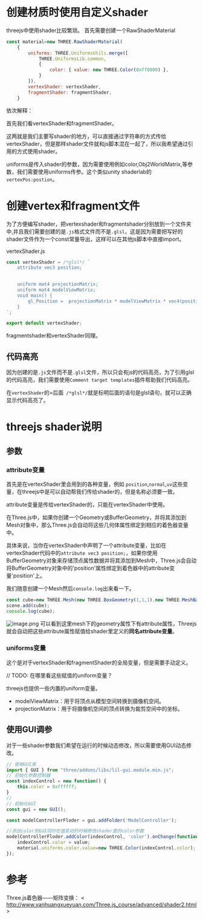 ﻿# 创建材质时使用自定义shader
threejs中使用shader比较繁琐。
首先需要创建一个RawShaderMaterial
```js
const material=new THREE.RawShaderMaterial(
    {
        uniforms: THREE.UniformsUtils.merge([
            THREE.UniformsLib.common,
            {
                color: { value: new THREE.Color(0xff0000) },
            }
        ]),
        vertexShader: vertexShader,
        fragmentShader: fragmentShader,
    }
```
依次解释：

首先我们看vertexShader和fragmentShader。

这两就是我们主要写shader的地方，可以直接通过字符串的方式传给vertexShader，但是那样shader文件就和js脚本混在一起了，所以我希望通过引用的方式使用shader。

uniforms是传入shader的参数，因为需要使用例如color,Obj2WorldMatrix,等参数，我们需要使用uniforms传参。这个类似unity shaderlab的`vertexPos:postion`。

# 创建vertex和fragment文件
为了方便编写shader，把vertexshader和fragmentshader分别放到一个文件夹中,并且我们需要创建的是`.js`格式文件而不是`.glsl`，这是因为需要把写好的shader文件作为一个const常量导出，这样可以在其他js脚本中直接import。

vertexShader.js
```js
const vertexShader = /*glsl*/ `
    attribute vec3 position;

   
    uniform mat4 projectionMatrix;
    uniform mat4 modelViewMatrix;
    void main() {
        gl_Position =  projectionMatrix * modelViewMatrix * vec4(position, 1.0);
    }
`;

export default vertexShader;

```
fragmentshader和vertexShader同理。

## 代码高亮
因为创建的是`.js`文件而不是`.glsl`文件，所以只会有js的代码高亮，为了引用glsl的代码高亮，我们需要使用`Comment target templates`插件帮助我们代码高亮。

在`vertexShader`的=后面` /*glsl*/`就是标明后面的语句是glsl语句，就可以正确显示代码高亮了。

# threejs shader说明
## 参数

### attribute变量
首先是在vertexShader里会用到的各种变量，例如 `position`,`normal`,`uv`这些变量，在threejs中是可以自动帮我们传给shader的，但是名称必须要一致。

attribute变量是传给vertexShader的，只能在vertexShader中使用。

在Three.js中，如果你创建一个Geometry或BufferGeometry，并将其添加到Mesh对象中，那么Three.js会自动将这些几何体属性绑定到相应的着色器变量中。

具体来说，当你在vertexShader中声明了一个attribute变量，比如在vertexShader代码中的`attribute vec3 position;`，如果你使用BufferGeometry对象来存储顶点属性数据并将其添加到Mesh中，Three.js会自动将BufferGeometry对象中的'position'属性绑定到着色器中的attribute变量'position'上。

我们随意创建一个Mesh然后`console.log`出来看一下。
```js
const cube=new THREE.Mesh(new THREE.BoxGeometry(1,1,1),new THREE.MeshBasicMaterial({color:0xff0000}));
scene.add(cube);
console.log(cube);
```

![image.png](https://s2.loli.net/2023/02/16/jpkMdfZUyhcqmYF.png)
可以看到这里mesh下的geometry属性下有attribute属性，Threejs就会自动把这些attribute属性赋值给shader里定义的**同名attribute变量**。

### uniforms变量
这个是对于vertexShader和fragmentShader的全局变量，但是需要手动定义。

// TODO: 在哪里看这些赋值的uniform变量？

threejs也提供一些内置的uniform变量。

- modelViewMatrix：用于将顶点从模型空间转换到摄像机空间。
- projectionMatrix：用于将摄像机空间的顶点转换为裁剪空间中的坐标。

## 使用GUI调参
对于一些shader参数我们希望在运行的时候动态修改，所以需要使用GUI动态修改。

```js
// 使用GUI库
import { GUI } from "three/addons/libs/lil-gui.module.min.js";
// 初始化参数控制器
const indexControl = new function() {
    this.color = 0xffffff;
}
//
// 初始化GUI
const gui = new GUI();

const modelControllerFloder = gui.addFolder('ModelController');

//添加color到GUI同时在值变动的时候修改shader里的color参数
modelControllerFloder.addColor(indexControl, 'color').onChange(function(value){
    indexControl.color = value;
    material.uniforms.color.value=new THREE.Color(indexControl.color);
});
```

# 参考
Three.js着色器——矩阵变换： < http://www.yanhuangxueyuan.com/Three.js_course/advanced/shader2.html >


